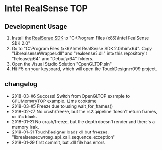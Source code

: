[//]: # (For development of this README.md, use http://markdownlivepreview.com/)

# Intel RealSense TOP

## Development Usage
1. Install the [RealSense SDK](https://github.com/IntelRealSense/librealsense) to "C:\Program Files (x86)\Intel RealSense SDK 2.0"
2. Go to "C:\Program Files (x86)\Intel RealSense SDK 2.0\bin\x64". Copy "LibrealsenseWrapper.dll" and "realsense2.dll" into this repository's "Release\x64" and "Debug\x64" folders.
3. Open the Visual Studio Solution "OpenGLTOP.sln"
4. Hit F5 on your keyboard, which will open the TouchDesigner099 project.

## changelog
* 2018-03-06 Success! Switch from OpenGLTOP example to CPUMemoryTOP example. 12ms cooktime.
* 2018-03-05 Freeze due to using wait_for_frames()
* 2018-02-27 No crash/freeze, but the rs2::pipeline doesn't return frames, so it's blank.
* 2018-01-31 No crash/freeze, but the depth doesn't render and there's a memory leak.
* 2018-01-31 TouchDesigner loads dll but freezes. "librealsense::wrong_api_call_sequence_exception"
* 2018-01-29 first commit, but .dll file has errors